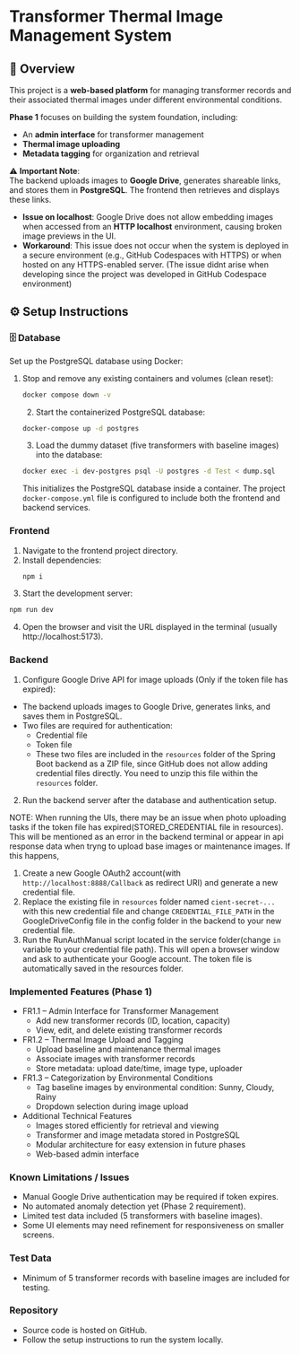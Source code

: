 # Transformer Thermal Image Management System

## 📌 Overview
This project is a **web-based platform** for managing transformer records and their associated thermal images under different environmental conditions.  

**Phase 1** focuses on building the system foundation, including:  
- An **admin interface** for transformer management  
- **Thermal image uploading**  
- **Metadata tagging** for organization and retrieval

⚠️ **Important Note**:  
The backend uploads images to **Google Drive**, generates shareable links, and stores them in **PostgreSQL**. The frontend then retrieves and displays these links.  

- **Issue on localhost**: Google Drive does not allow embedding images when accessed from an **HTTP localhost** environment, causing broken image previews in the UI.  
- **Workaround**: This issue does not occur when the system is deployed in a secure environment (e.g., GitHub Codespaces with HTTPS) or when hosted on any HTTPS-enabled server. (The issue didnt arise when developing since the project was developed in GitHub Codespace environment)

## ⚙️ Setup Instructions

### 🗄️ Database
Set up the PostgreSQL database using Docker:  

1. Stop and remove any existing containers and volumes (clean reset):  
   ```bash
   docker compose down -v
      ```
   2. Start the containerized PostgreSQL database:
   ```bash
   docker-compose up -d postgres
   ```
   3. Load the dummy dataset (five transformers with baseline images) into the database:
   ```bash
   docker exec -i dev-postgres psql -U postgres -d Test < dump.sql
   ``` 
   This initializes the PostgreSQL database inside a container. The project `docker-compose.yml` file is configured to include both the frontend and backend services.

### Frontend
1. Navigate to the frontend project directory.
2. Install dependencies:
   ```bash
   npm i
   ```
3. Start the development server:
  ```bash
  npm run dev
  ```
4. Open the browser and visit the URL displayed in the terminal (usually http://localhost:5173).

### Backend
1. Configure Google Drive API for image uploads (Only if the token file has expired):
* The backend uploads images to Google Drive, generates links, and saves them in PostgreSQL.
* Two files are required for authentication:
  * Credential file
  * Token file
   * These two files are included in the `resources` folder of the Spring Boot backend as a ZIP file, since GitHub does not allow adding credential files directly. You need to unzip this file within the `resources` folder. 
2. Run the backend server after the database and authentication setup.

NOTE: When running the UIs, there may be an issue when photo uploading tasks if the token file has expired(STORED_CREDENTIAL file in resources). This will be mentioned as an error in the backend terminal or appear in api response data when tryng to upload base images or maintenance images. If this happens,

  1. Create a new Google OAuth2 account(with `http://localhost:8888/Callback` as redirect URI) and generate a new credential file.
  2. Replace the existing file in `resources` folder named `cient-secret-...` with this new credential file and change    `CREDENTIAL_FILE_PATH` in the GoogleDriveConfig file in the config folder in the backend to your new credential file.
  3. Run the RunAuthManual script located in the service folder(change `in` variable to your credential file path). This will open a browser window and ask to authenticate your Google account. The token file is automatically saved in the resources folder.

### Implemented Features (Phase 1)

* FR1.1 – Admin Interface for Transformer Management
  * Add new transformer records (ID, location, capacity)
  * View, edit, and delete existing transformer records
* FR1.2 – Thermal Image Upload and Tagging
  * Upload baseline and maintenance thermal images
  * Associate images with transformer records
  * Store metadata: upload date/time, image type, uploader
* FR1.3 – Categorization by Environmental Conditions
  * Tag baseline images by environmental condition: Sunny, Cloudy, Rainy
  * Dropdown selection during image upload
* Additional Technical Features
  * Images stored efficiently for retrieval and viewing
  * Transformer and image metadata stored in PostgreSQL
  * Modular architecture for easy extension in future phases
  * Web-based admin interface

### Known Limitations / Issues

* Manual Google Drive authentication may be required if token expires.
* No automated anomaly detection yet (Phase 2 requirement).
* Limited test data included (5 transformers with baseline images).
* Some UI elements may need refinement for responsiveness on smaller screens.

### Test Data

* Minimum of 5 transformer records with baseline images are included for testing.

### Repository

* Source code is hosted on GitHub.
* Follow the setup instructions to run the system locally.

